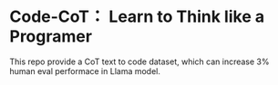 # Code-CoT： Learn to Think like a Programer
This repo provide a CoT text to code dataset, which can increase 3\% human eval performace in Llama model. 

